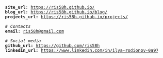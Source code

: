 <pre>
<b>site_url:</b> <a href="https://ris58h.github.io/">https://ris58h.github.io/</a>
<b>blog_url:</b> <a href="https://ris58h.github.io/blog/">https://ris58h.github.io/blog/</a>
<b>projects_url:</b> <a href="https://ris58h.github.io/projects/">https://ris58h.github.io/projects/</a>

<i># Contacts</i>
<b>email:</b> <a href="mailto:ris58h@gmail.com">ris58h@gmail.com</a>

<i># Social media</i>  
<b>github_url:</b> <a href="https://github.com/ris58h">https://github.com/ris58h</a>
<b>linkedin_url:</b> <a href="https://www.linkedin.com/in/ilya-rodionov-0a9725215">https://www.linkedin.com/in/ilya-rodionov-0a9725215</a>
</pre>
